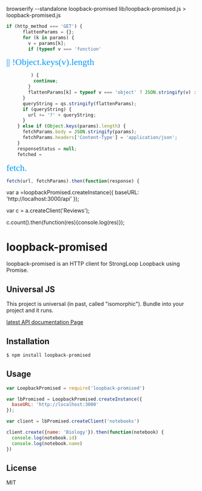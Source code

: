 
browserify --standalone loopback-promised lib/loopback-promised.js > loopback-promised.js
```js
if (http_method === 'GET') {
      flattenParams = {};
      for (k in params) {
        v = params[k];
        if (typeof v === 'function' 
```
<font color=#0099ff size=5 face="黑体"> || !Object.keys(v).length</font>
```js
         ) {
          continue;
        }
        flattenParams[k] = typeof v === 'object' ? JSON.stringify(v) : v;
      }
      queryString = qs.stringify(flattenParams);
      if (queryString) {
        url += '?' + queryString;
      }
    } else if (Object.keys(params).length) {
      fetchParams.body = JSON.stringify(params);
      fetchParams.headers['Content-Type'] = 'application/json';
    }
    responseStatus = null;
    fetched = 
```
<font color=#0099ff size=5 face="黑体">fetch.</font>
```js    
fetch(url, fetchParams).then(function(response) {
```
var a =loopbackPromised.createInstance({
  baseURL: 'http://localhost:3000/api'
});

var c = a.createClient('Reviews');

c.count().then(function(res){console.log(res)});

# loopback-promised

  loopback-promised is an HTTP client for StrongLoop Loopback using Promise.

## Universal JS
This project is universal (in past, called "isomorphic").
Bundle into your project and it runs.

[latest API documentation Page](http://cureapp.github.io/loopback-promised/index.html)

## Installation

```bash
$ npm install loopback-promised
```

## Usage

```js
var LoopbackPromised = require('loopback-promised')

var lbPromised = LoopbackPromised.createInstance({
  baseURL: 'http://localhost:3000'
});

var client = lbPromised.createClient('notebooks')

client.create({name: 'Biology'}).then(function(notebook) {
  console.log(notebook.id)
  console.log(notebook.name)
})
```

## License

  MIT

